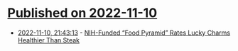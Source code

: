 # [Published on 2022-11-10](index.md)

* [2022-11-10, 21:43:13](https://news.ycombinator.com/item?id=33553831) - [NIH-Funded “Food Pyramid” Rates Lucky Charms Healthier Than Steak](https://www.piratewires.com/p/tufts-food-compass)
